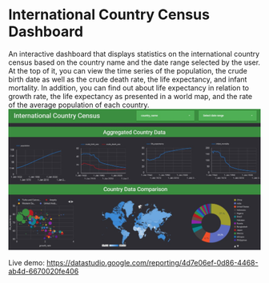 # International Country Census Dashboard

An interactive dashboard that displays statistics on the international country census based on the country name and the date range selected by the user. At the top of it, you can view the time series of the population, the crude birth date as well as the crude death rate, the life expectancy, and infant mortality. In addition, you can find out about life expectancy in relation to growth rate, the life expectancy as presented in a world map, and the rate of the average population of each country.
![Screenshot](International_Country_Census.jpg)

Live demo: https://datastudio.google.com/reporting/4d7e06ef-0d86-4468-ab4d-6670020fe406
